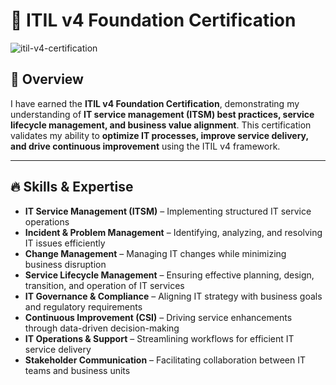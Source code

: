 # 🔄 ITIL v4 Foundation Certification  

![itil-v4-certification](https://github.com/user-attachments/assets/f0b776cb-8072-4f32-b6e8-0c722055be03)


## 🚀 Overview  
I have earned the **ITIL v4 Foundation Certification**, demonstrating my understanding of **IT service management (ITSM) best practices, service lifecycle management, and business value alignment**. This certification validates my ability to **optimize IT processes, improve service delivery, and drive continuous improvement** using the ITIL v4 framework.  

---

## 🔥 Skills & Expertise  

- **IT Service Management (ITSM)** – Implementing structured IT service operations  
- **Incident & Problem Management** – Identifying, analyzing, and resolving IT issues efficiently  
- **Change Management** – Managing IT changes while minimizing business disruption  
- **Service Lifecycle Management** – Ensuring effective planning, design, transition, and operation of IT services  
- **IT Governance & Compliance** – Aligning IT strategy with business goals and regulatory requirements  
- **Continuous Improvement (CSI)** – Driving service enhancements through data-driven decision-making  
- **IT Operations & Support** – Streamlining workflows for efficient IT service delivery  
- **Stakeholder Communication** – Facilitating collaboration between IT teams and business units  

